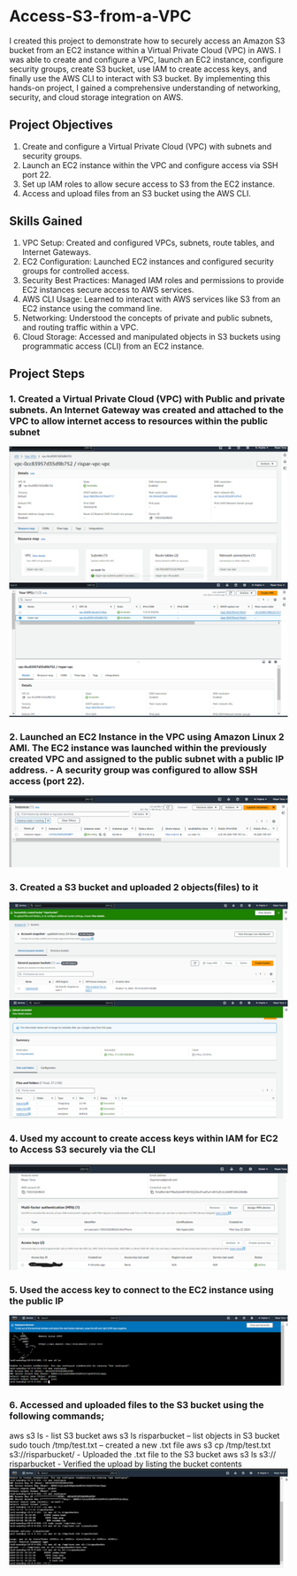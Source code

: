 # Access-S3-from-a-VPC
I created this project to demonstrate how to securely access an Amazon S3 bucket from an EC2 instance within a Virtual Private Cloud (VPC) in AWS. 
I was able to create and configure a VPC, launch an EC2 instance, configure security groups, create S3 bucket, use IAM to create access keys, and finally use the AWS CLI to interact with S3 bucket. 
By implementing this hands-on project, I gained a comprehensive understanding of networking, security, and cloud storage integration on AWS.

## Project Objectives
1. Create and configure a Virtual Private Cloud (VPC) with subnets and security groups.
2. Launch an EC2 instance within the VPC and configure access via SSH port 22.
3. Set up IAM roles to allow secure access to S3 from the EC2 instance.
4. Access and upload files from an S3 bucket using the AWS CLI.

## Skills Gained
1. VPC Setup: Created and configured VPCs, subnets, route tables, and Internet Gateways.
2. EC2 Configuration: Launched EC2 instances and configured security groups for controlled access.
3. Security Best Practices: Managed IAM roles and permissions to provide EC2 instances secure access to AWS services.
4. AWS CLI Usage: Learned to interact with AWS services like S3 from an EC2 instance using the command line.
5. Networking: Understood the concepts of private and public subnets, and routing traffic within a VPC.
6. Cloud Storage: Accessed and manipulated objects in S3 buckets using programmatic access (CLI) from an EC2 instance.

## Project Steps

### 1. Created a Virtual Private Cloud (VPC) with Public and private subnets. An Internet Gateway was created and attached to the VPC to allow internet access to resources within the public subnet
![image alt]( https://github.com/ris21/Access-S3-from-a-VPC/blob/b30b5ad4ff675a4d2ee97ca8b4032cbe0e32dfe4/rispar-vpc.PNG)
![image alt]( https://github.com/ris21/Access-S3-from-a-VPC/blob/b30b5ad4ff675a4d2ee97ca8b4032cbe0e32dfe4/rispar-vpc%202.PNG)
### 2. Launched an EC2 Instance in the VPC using Amazon Linux 2 AMI. The EC2 instance was launched within the previously created VPC and assigned to the public subnet with a public IP address. - A security group was configured to allow SSH access (port 22). 
![image alt]( https://github.com/ris21/Access-S3-from-a-VPC/blob/b30b5ad4ff675a4d2ee97ca8b4032cbe0e32dfe4/instance%20launch%20success.PNG)
### 3. Created a S3 bucket and uploaded 2 objects(files) to it
![image alt]( https://github.com/ris21/Access-S3-from-a-VPC/blob/main/create%20bucket.PNG)
![image alt]( https://github.com/ris21/Access-S3-from-a-VPC/blob/b01eedb72addf13f889dd66952edfecf058a0ebf/objects%20upload.PNG)
### 4. Used my account to create access keys within IAM for EC2 to Access S3 securely via the CLI 
![image alt]( https://github.com/ris21/Access-S3-from-a-VPC/blob/b01eedb72addf13f889dd66952edfecf058a0ebf/create%20access%20keys.PNG)
### 5. Used the access key to connect to the EC2 instance using the public IP
![image alt]( https://github.com/ris21/Access-S3-from-a-VPC/blob/b01eedb72addf13f889dd66952edfecf058a0ebf/ec2%20connect.PNG) 
### 6. Accessed and uploaded files to the S3 bucket using the following commands;
aws s3 ls - list S3 bucket
aws s3 ls risparbucket – list objects in S3 bucket 
sudo touch /tmp/test.txt – created a new .txt file
aws s3 cp /tmp/test.txt s3://risparbucket/ - Uploaded the .txt file to the S3 bucket
aws s3 ls s3:// risparbucket - Verified the upload by listing the bucket contents
![image alt]( https://github.com/ris21/Access-S3-from-a-VPC/blob/b01eedb72addf13f889dd66952edfecf058a0ebf/list%20s3%20bucket%20objects.PNG)
